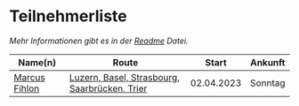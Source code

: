 # Teilnehmerliste

*Mehr Informationen gibt es in der [Readme](README.md) Datei.*

| Name(n) | Route | Start | Ankunft |
| ------- | ----- | ----- | ------- |
| [Marcus Fihlon](https://fosstodon.org/@McPringle) | [Luzern, Basel, Strasbourg, Saarbrücken, Trier](https://www.komoot.com/tour/1336061549/zoom) | 02.04.2023 | Sonntag |
